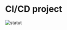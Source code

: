 # CI/CD project 

![statut](https://github.com/yasinenifa/cicd-projet1/actions/workflows/main.yaml/badge.svg?event=push&branch=main)